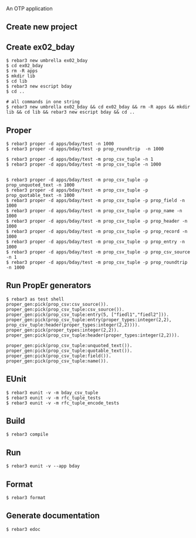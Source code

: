 An OTP application

Create new project
----	
Create ex02_bday
----	
	$ rebar3 new umbrella ex02_bday
	$ cd ex02_bday
	$ rm -R apps
	$ mkdir lib
	$ cd lib
	$ rebar3 new escript bday
	$ cd ..
	
	# all commands in one string
	$ rebar3 new umbrella ex02_bday && cd ex02_bday && rm -R apps && mkdir lib && cd lib && rebar3 new escript bday && cd ..


Proper
-----
	$ rebar3 proper -d apps/bday/test -n 1000
	$ rebar3 proper -d apps/bday/test -p prop_roundtrip  -n 1000
	
	$ rebar3 proper -d apps/bday/test -m prop_csv_tuple -n 1
	$ rebar3 proper -d apps/bday/test -m prop_csv_tuple -n 1000
	
	
	$ rebar3 proper -d apps/bday/test -m prop_csv_tuple -p prop_unquoted_text -n 1000
	$ rebar3 proper -d apps/bday/test -m prop_csv_tuple -p prop_quotable_text -n 1000
	$ rebar3 proper -d apps/bday/test -m prop_csv_tuple -p prop_field -n 1000
	$ rebar3 proper -d apps/bday/test -m prop_csv_tuple -p prop_name -n 1000
	$ rebar3 proper -d apps/bday/test -m prop_csv_tuple -p prop_header -n 1000
	$ rebar3 proper -d apps/bday/test -m prop_csv_tuple -p prop_record -n 1000
	$ rebar3 proper -d apps/bday/test -m prop_csv_tuple -p prop_entry -n 1000
	$ rebar3 proper -d apps/bday/test -m prop_csv_tuple -p prop_csv_source -n 1
	$ rebar3 proper -d apps/bday/test -m prop_csv_tuple -p prop_roundtrip -n 1000
	
Run PropEr generators
-----
	$ rebar3 as test shell
	proper_gen:pick(prop_csv:csv_source()).
	proper_gen:pick(prop_csv_tuple:csv_source()).
	proper_gen:pick(prop_csv_tuple:entry(5, ["fiedl1","fiedl2"])).
	proper_gen:pick(prop_csv_tuple:entry(proper_types:integer(2,2), prop_csv_tuple:header(proper_types:integer(2,2)))).
	proper_gen:pick(proper_types:integer(2,2)).
	proper_gen:pick(prop_csv_tuple:header(proper_types:integer(2,2))).
	
	proper_gen:pick(prop_csv_tuple:unquoted_text()).
	proper_gen:pick(prop_csv_tuple:quotable_text()).
	proper_gen:pick(prop_csv_tuple:field()).
	proper_gen:pick(prop_csv_tuple:name()).
	
	

EUnit
-----
	$ rebar3 eunit -v -m bday_csv_tuple
	$ rebar3 eunit -v -m rfc_tuple_tests
	$ rebar3 eunit -v -m rfc_tuple_encode_tests

Build
-----
	$ rebar3 compile

Run
-----
	$ rebar3 eunit -v --app bday


	
Format
-----
	$ rebar3 format

Generate documentation
-----
	$ rebar3 edoc
